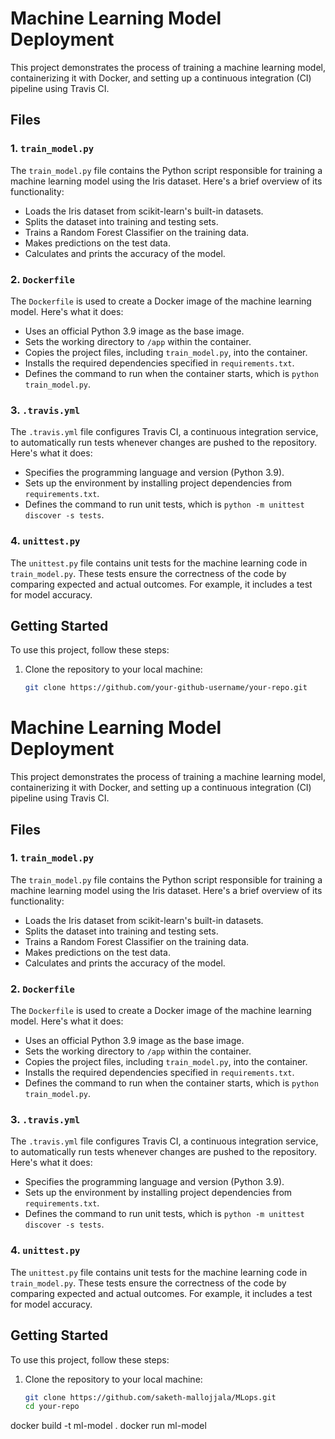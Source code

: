 # Machine Learning Model Deployment

This project demonstrates the process of training a machine learning model, containerizing it with Docker, and setting up a continuous integration (CI) pipeline using Travis CI.

## Files

### 1. `train_model.py`

The `train_model.py` file contains the Python script responsible for training a machine learning model using the Iris dataset. Here's a brief overview of its functionality:

- Loads the Iris dataset from scikit-learn's built-in datasets.
- Splits the dataset into training and testing sets.
- Trains a Random Forest Classifier on the training data.
- Makes predictions on the test data.
- Calculates and prints the accuracy of the model.

### 2. `Dockerfile`

The `Dockerfile` is used to create a Docker image of the machine learning model. Here's what it does:

- Uses an official Python 3.9 image as the base image.
- Sets the working directory to `/app` within the container.
- Copies the project files, including `train_model.py`, into the container.
- Installs the required dependencies specified in `requirements.txt`.
- Defines the command to run when the container starts, which is `python train_model.py`.

### 3. `.travis.yml`

The `.travis.yml` file configures Travis CI, a continuous integration service, to automatically run tests whenever changes are pushed to the repository. Here's what it does:

- Specifies the programming language and version (Python 3.9).
- Sets up the environment by installing project dependencies from `requirements.txt`.
- Defines the command to run unit tests, which is `python -m unittest discover -s tests`.

### 4. `unittest.py`

The `unittest.py` file contains unit tests for the machine learning code in `train_model.py`. These tests ensure the correctness of the code by comparing expected and actual outcomes. For example, it includes a test for model accuracy.

## Getting Started

To use this project, follow these steps:

1. Clone the repository to your local machine:

   ```bash
   git clone https://github.com/your-github-username/your-repo.git
# Machine Learning Model Deployment

This project demonstrates the process of training a machine learning model, containerizing it with Docker, and setting up a continuous integration (CI) pipeline using Travis CI.

## Files

### 1. `train_model.py`

The `train_model.py` file contains the Python script responsible for training a machine learning model using the Iris dataset. Here's a brief overview of its functionality:

- Loads the Iris dataset from scikit-learn's built-in datasets.
- Splits the dataset into training and testing sets.
- Trains a Random Forest Classifier on the training data.
- Makes predictions on the test data.
- Calculates and prints the accuracy of the model.

### 2. `Dockerfile`

The `Dockerfile` is used to create a Docker image of the machine learning model. Here's what it does:

- Uses an official Python 3.9 image as the base image.
- Sets the working directory to `/app` within the container.
- Copies the project files, including `train_model.py`, into the container.
- Installs the required dependencies specified in `requirements.txt`.
- Defines the command to run when the container starts, which is `python train_model.py`.

### 3. `.travis.yml`

The `.travis.yml` file configures Travis CI, a continuous integration service, to automatically run tests whenever changes are pushed to the repository. Here's what it does:

- Specifies the programming language and version (Python 3.9).
- Sets up the environment by installing project dependencies from `requirements.txt`.
- Defines the command to run unit tests, which is `python -m unittest discover -s tests`.

### 4. `unittest.py`

The `unittest.py` file contains unit tests for the machine learning code in `train_model.py`. These tests ensure the correctness of the code by comparing expected and actual outcomes. For example, it includes a test for model accuracy.

## Getting Started

To use this project, follow these steps:

1. Clone the repository to your local machine:

   ```bash
   git clone https://github.com/saketh-mallojjala/MLops.git
   cd your-repo

docker build -t ml-model .
docker run ml-model

